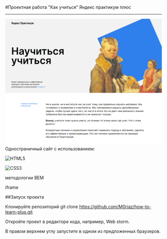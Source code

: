 #Проектная работа "Как учиться" Яндекс практикум плюс

****

![Начальное состояние страницы](images/preview.png)
Одностраничный сайт с использованием:

![HTML5](https://img.shields.io/badge/html5-%23E34F26.svg?style=for-the-badge&logo=html5&logoColor=white)

![CSS3](https://img.shields.io/badge/css3-%231572B6.svg?style=for-the-badge&logo=css3&logoColor=white)

методологии BEM

 iframe

##Запуск проекта

Клонируйте репозиторий git clone https://github.com/M0riaz/how-to-learn-plus.git

Откройте проект в редакторе кода, например, Web storm.

В правом верхнем углу запустите в одном из предложенных браузеров.





